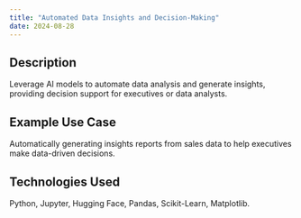 ```yaml
---
title: "Automated Data Insights and Decision-Making"
date: 2024-08-28
---
```


## Description
Leverage AI models to automate data analysis and generate insights, providing decision support for executives or data analysts.

## Example Use Case
Automatically generating insights reports from sales data to help executives make data-driven decisions.

## Technologies Used
Python, Jupyter, Hugging Face, Pandas, Scikit-Learn, Matplotlib.

<!-- ## Pricing, Time Frame, and Revisions

| Service                        | Pricing                | Time Frame | Revisions                               |
|--------------------------------|------------------------|------------|------------------------------------------|
| Data Insights Automation       | $600 - $1200 per setup | 2-4 weeks  | Up to 2 revisions for model adjustments  | -->
